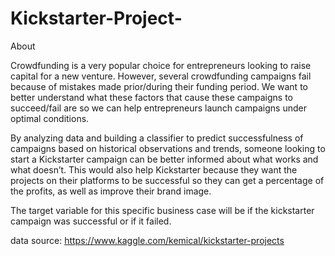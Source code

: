 # Kickstarter-Project-
About 

Crowdfunding is a very popular choice for entrepreneurs looking to raise capital for a new venture. However, several crowdfunding campaigns fail because of mistakes made prior/during their funding period. We want to better understand what these factors that cause these campaigns to succeed/fail are so we can  help entrepreneurs launch campaigns under optimal conditions.

By analyzing data and building a classifier to predict successfulness of campaigns based on historical observations and trends, someone looking to start a Kickstarter campaign can be better informed about what works and what doesn’t. This would also help Kickstarter because they want the projects on their platforms to be successful so they can get a percentage of the profits, as well as improve their brand image. 

The target variable for this specific business case will be if the kickstarter campaign was successful or if it failed. 

data source: https://www.kaggle.com/kemical/kickstarter-projects 
